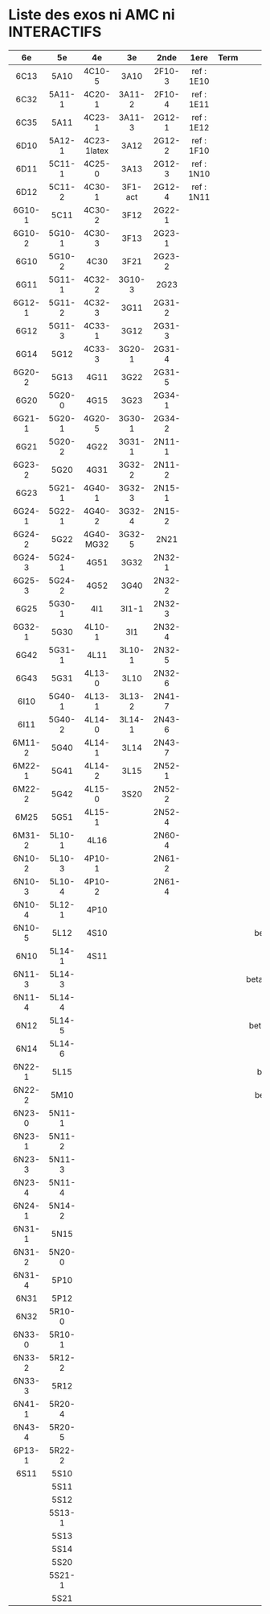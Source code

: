 # Liste des exos ni AMC ni INTERACTIFS

|6e|5e|4e|3e|2nde|1ere|Term|Reste|
|:-:|:-:|:-:|:-:|:-:|:-:|:-:|:-:|
|6C13|5A10|4C10-5|3A10|2F10-3|ref : 1E10||CM020|
|6C32|5A11-1|4C20-1|3A11-2|2F10-4|ref : 1E11||CM021|
|6C35|5A11|4C23-1|3A11-3|2G12-1|ref : 1E12||PEA11-1|
|6D10|5A12-1|4C23-1latex|3A12|2G12-2|ref : 1F10||PEA11|
|6D11|5C11-1|4C25-0|3A13|2G12-3|ref : 1N10||P003|
|6D12|5C11-2|4C30-1|3F1-act|2G12-4|ref : 1N11||P004|
|6G10-1|5C11|4C30-2|3F12|2G22-1|||P005|
|6G10-2|5G10-1|4C30-3|3F13|2G23-1|||P006|
|6G10|5G10-2|4C30|3F21|2G23-2|||P007|
|6G11|5G11-1|4C32-2|3G10-3|2G23|||P008|
|6G12-1|5G11-2|4C32-3|3G11|2G31-2|||P009|
|6G12|5G11-3|4C33-1|3G12|2G31-3|||P010|
|6G14|5G12|4C33-3|3G20-1|2G31-4|||P011|
|6G20-2|5G13|4G11|3G22|2G31-5|||P012|
|6G20|5G20-0|4G15|3G23|2G34-1|||beta2F31|
|6G21-1|5G20-1|4G20-5|3G30-1|2G34-2|||beta2N60-X1|
|6G21|5G20-2|4G22|3G31-1|2N11-1|||beta2N60-X2|
|6G23-2|5G20|4G31|3G32-2|2N11-2|||beta3F23|
|6G23|5G21-1|4G40-1|3G32-3|2N15-1|||beta3G15|
|6G24-1|5G22-1|4G40-2|3G32-4|2N15-2|||beta3G41|
|6G24-2|5G22|4G40-MG32|3G32-5|2N21|||beta3s21|
|6G24-3|5G24-1|4G51|3G32|2N32-1|||beta4C31|
|6G25-3|5G24-2|4G52|3G40|2N32-2|||beta4G20-3|
|6G25|5G30-1|4I1|3I1-1|2N32-3|||beta4G20-4|
|6G32-1|5G30|4L10-1|3I1|2N32-4|||beta6C33-1|
|6G42|5G31-1|4L11|3L10-1|2N32-5|||beta6test2|
|6G43|5G31|4L13-0|3L10|2N32-6|||beta6test2021|
|6I10|5G40-1|4L13-1|3L13-2|2N41-7|||betaAsymptotesObliques|
|6I11|5G40-2|4L14-0|3L14-1|2N43-6|||betaComplexes|
|6M11-2|5G40|4L14-1|3L14|2N43-7|||betaDivisionsDePolynomes|
|6M22-1|5G41|4L14-2|3L15|2N52-1|||betaEq1erDegreDansC|
|6M22-2|5G42|4L15-0|3S20|2N52-2|||betaEq2eDegAvecParam|
|6M25|5G51|4L15-1||2N52-4|||betaEqCarreDansC|
|6M31-2|5L10-1|4L16||2N60-4|||betaEqValAbs|
|6N10-2|5L10-3|4P10-1||2N61-2|||betaEquationsLog|
|6N10-3|5L10-4|4P10-2||2N61-4|||betaExo3d|
|6N10-4|5L12-1|4P10|||||betaExoSimpleMatthieu|
|6N10-5|5L12|4S10|||||betaModele10_simple_question-reponse|
|6N10|5L14-1|4S11|||||betaModele11_parametrable|
|6N11-3|5L14-3||||||betaModele20_plusieurs_types_de_questions|
|6N11-4|5L14-4||||||betaModele21_parametrables|
|6N12|5L14-5||||||betaModele30_constructions_géométriques|
|6N14|5L14-6||||||betaModele31_parametrables|
|6N22-1|5L15||||||betaModele40_tableau_proportionnalite|
|6N22-2|5M10||||||betaModele41_tableau_signes_variations|
|6N23-0|5N11-1||||||betaProbaAouB|
|6N23-1|5N11-2||||||betaProbabilites|
|6N23-3|5N11-3||||||betaPuissances|
|6N23-4|5N11-4||||||betaSpline|
|6N24-1|5N14-2||||||betaSys2x2CombLin|
|6N31-1|5N15||||||betaTracerParabole|
|6N31-2|5N20-0||||||betarotation3d|
|6N31-4|5P10||||||betatrinome|
|6N31|5P12||||||moule_a_exo_mathalea|
|6N32|5R10-0||||||moule_a_exo_mathalea2d|
|6N33-0|5R10-1||||||c3C10-2|
|6N33-2|5R12-2||||||c3N10|
|6N33-3|5R12||||||c3N23|
|6N41-1|5R20-4|||||||
|6N43-4|5R20-5|||||||
|6P13-1|5R22-2|||||||
|6S11|5S10|||||||
||5S11|||||||
||5S12|||||||
||5S13-1|||||||
||5S13|||||||
||5S14|||||||
||5S20|||||||
||5S21-1|||||||
||5S21|||||||
